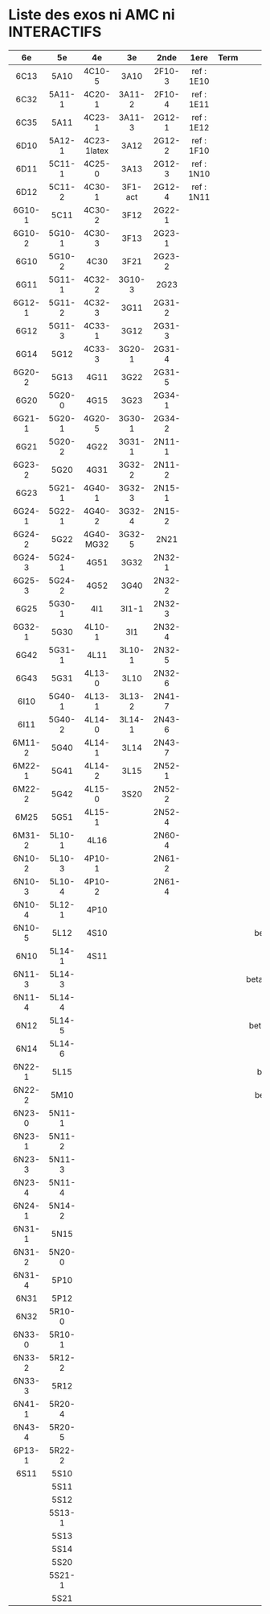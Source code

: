 # Liste des exos ni AMC ni INTERACTIFS

|6e|5e|4e|3e|2nde|1ere|Term|Reste|
|:-:|:-:|:-:|:-:|:-:|:-:|:-:|:-:|
|6C13|5A10|4C10-5|3A10|2F10-3|ref : 1E10||CM020|
|6C32|5A11-1|4C20-1|3A11-2|2F10-4|ref : 1E11||CM021|
|6C35|5A11|4C23-1|3A11-3|2G12-1|ref : 1E12||PEA11-1|
|6D10|5A12-1|4C23-1latex|3A12|2G12-2|ref : 1F10||PEA11|
|6D11|5C11-1|4C25-0|3A13|2G12-3|ref : 1N10||P003|
|6D12|5C11-2|4C30-1|3F1-act|2G12-4|ref : 1N11||P004|
|6G10-1|5C11|4C30-2|3F12|2G22-1|||P005|
|6G10-2|5G10-1|4C30-3|3F13|2G23-1|||P006|
|6G10|5G10-2|4C30|3F21|2G23-2|||P007|
|6G11|5G11-1|4C32-2|3G10-3|2G23|||P008|
|6G12-1|5G11-2|4C32-3|3G11|2G31-2|||P009|
|6G12|5G11-3|4C33-1|3G12|2G31-3|||P010|
|6G14|5G12|4C33-3|3G20-1|2G31-4|||P011|
|6G20-2|5G13|4G11|3G22|2G31-5|||P012|
|6G20|5G20-0|4G15|3G23|2G34-1|||beta2F31|
|6G21-1|5G20-1|4G20-5|3G30-1|2G34-2|||beta2N60-X1|
|6G21|5G20-2|4G22|3G31-1|2N11-1|||beta2N60-X2|
|6G23-2|5G20|4G31|3G32-2|2N11-2|||beta3F23|
|6G23|5G21-1|4G40-1|3G32-3|2N15-1|||beta3G15|
|6G24-1|5G22-1|4G40-2|3G32-4|2N15-2|||beta3G41|
|6G24-2|5G22|4G40-MG32|3G32-5|2N21|||beta3s21|
|6G24-3|5G24-1|4G51|3G32|2N32-1|||beta4C31|
|6G25-3|5G24-2|4G52|3G40|2N32-2|||beta4G20-3|
|6G25|5G30-1|4I1|3I1-1|2N32-3|||beta4G20-4|
|6G32-1|5G30|4L10-1|3I1|2N32-4|||beta6C33-1|
|6G42|5G31-1|4L11|3L10-1|2N32-5|||beta6test2|
|6G43|5G31|4L13-0|3L10|2N32-6|||beta6test2021|
|6I10|5G40-1|4L13-1|3L13-2|2N41-7|||betaAsymptotesObliques|
|6I11|5G40-2|4L14-0|3L14-1|2N43-6|||betaComplexes|
|6M11-2|5G40|4L14-1|3L14|2N43-7|||betaDivisionsDePolynomes|
|6M22-1|5G41|4L14-2|3L15|2N52-1|||betaEq1erDegreDansC|
|6M22-2|5G42|4L15-0|3S20|2N52-2|||betaEq2eDegAvecParam|
|6M25|5G51|4L15-1||2N52-4|||betaEqCarreDansC|
|6M31-2|5L10-1|4L16||2N60-4|||betaEqValAbs|
|6N10-2|5L10-3|4P10-1||2N61-2|||betaEquationsLog|
|6N10-3|5L10-4|4P10-2||2N61-4|||betaExo3d|
|6N10-4|5L12-1|4P10|||||betaExoSimpleMatthieu|
|6N10-5|5L12|4S10|||||betaModele10_simple_question-reponse|
|6N10|5L14-1|4S11|||||betaModele11_parametrable|
|6N11-3|5L14-3||||||betaModele20_plusieurs_types_de_questions|
|6N11-4|5L14-4||||||betaModele21_parametrables|
|6N12|5L14-5||||||betaModele30_constructions_géométriques|
|6N14|5L14-6||||||betaModele31_parametrables|
|6N22-1|5L15||||||betaModele40_tableau_proportionnalite|
|6N22-2|5M10||||||betaModele41_tableau_signes_variations|
|6N23-0|5N11-1||||||betaProbaAouB|
|6N23-1|5N11-2||||||betaProbabilites|
|6N23-3|5N11-3||||||betaPuissances|
|6N23-4|5N11-4||||||betaSpline|
|6N24-1|5N14-2||||||betaSys2x2CombLin|
|6N31-1|5N15||||||betaTracerParabole|
|6N31-2|5N20-0||||||betarotation3d|
|6N31-4|5P10||||||betatrinome|
|6N31|5P12||||||moule_a_exo_mathalea|
|6N32|5R10-0||||||moule_a_exo_mathalea2d|
|6N33-0|5R10-1||||||c3C10-2|
|6N33-2|5R12-2||||||c3N10|
|6N33-3|5R12||||||c3N23|
|6N41-1|5R20-4|||||||
|6N43-4|5R20-5|||||||
|6P13-1|5R22-2|||||||
|6S11|5S10|||||||
||5S11|||||||
||5S12|||||||
||5S13-1|||||||
||5S13|||||||
||5S14|||||||
||5S20|||||||
||5S21-1|||||||
||5S21|||||||
